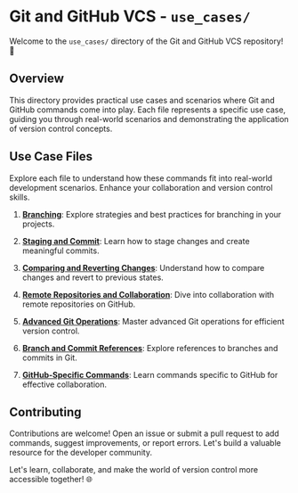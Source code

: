 # Git and GitHub VCS - `use_cases/`

Welcome to the `use_cases/` directory of the Git and GitHub VCS repository! 🚀

## Overview

This directory provides practical use cases and scenarios where Git and GitHub commands come into play. Each file represents a specific use case, guiding you through real-world scenarios and demonstrating the application of version control concepts.

## Use Case Files

Explore each file to understand how these commands fit into real-world development scenarios. Enhance your collaboration and version control skills.

1. [**Branching**](use_cases/1_branching.txt): Explore strategies and best practices for branching in your projects.

2. [**Staging and Commit**](use_cases/2_staging_and_commit.txt): Learn how to stage changes and create meaningful commits.

3. [**Comparing and Reverting Changes**](use_cases/3_comparing_and_reverting_changes.txt): Understand how to compare changes and revert to previous states.

4. [**Remote Repositories and Collaboration**](use_cases/4_remote_repositories_and_collaboration/github_and_remote_repositories.txt): Dive into collaboration with remote repositories on GitHub.

5. [**Advanced Git Operations**](use_cases/5_advanced_git_operations.txt): Master advanced Git operations for efficient version control.

6. [**Branch and Commit References**](use_cases/6_branch_and_commit_references.txt): Explore references to branches and commits in Git.

7. [**GitHub-Specific Commands**](use_cases/7_GitHub_specific_commands.txt): Learn commands specific to GitHub for effective collaboration.

## Contributing

Contributions are welcome! Open an issue or submit a pull request to add commands, suggest improvements, or report errors. Let's build a valuable resource for the developer community.

Let's learn, collaborate, and make the world of version control more accessible together! 🌐

